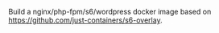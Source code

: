 Build a nginx/php-fpm/s6/wordpress docker image based on https://github.com/just-containers/s6-overlay.
